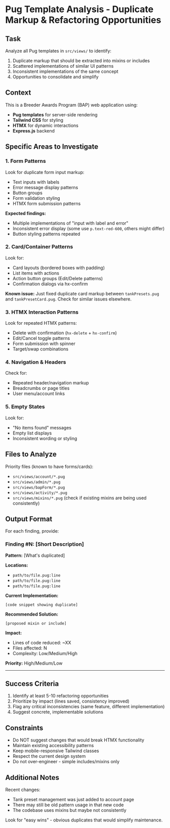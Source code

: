 # Pug Template Analysis - Duplicate Markup & Refactoring Opportunities

## Task

Analyze all Pug templates in `src/views/` to identify:
1. Duplicate markup that should be extracted into mixins or includes
2. Scattered implementations of similar UI patterns
3. Inconsistent implementations of the same concept
4. Opportunities to consolidate and simplify

## Context

This is a Breeder Awards Program (BAP) web application using:
- **Pug templates** for server-side rendering
- **Tailwind CSS** for styling
- **HTMX** for dynamic interactions
- **Express.js** backend

## Specific Areas to Investigate

### 1. Form Patterns
Look for duplicate form input markup:
- Text inputs with labels
- Error message display patterns
- Button groups
- Form validation styling
- HTMX form submission patterns

**Expected findings:**
- Multiple implementations of "input with label and error"
- Inconsistent error display (some use `p.text-red-600`, others might differ)
- Button styling patterns repeated

### 2. Card/Container Patterns
Look for:
- Card layouts (bordered boxes with padding)
- List items with actions
- Action button groups (Edit/Delete patterns)
- Confirmation dialogs via hx-confirm

**Known issue:** Just fixed duplicate card markup between `tankPresets.pug` and `tankPresetCard.pug`. Check for similar issues elsewhere.

### 3. HTMX Interaction Patterns
Look for repeated HTMX patterns:
- Delete with confirmation (`hx-delete` + `hx-confirm`)
- Edit/Cancel toggle patterns
- Form submission with spinner
- Target/swap combinations

### 4. Navigation & Headers
Check for:
- Repeated header/navigation markup
- Breadcrumbs or page titles
- User menu/account links

### 5. Empty States
Look for:
- "No items found" messages
- Empty list displays
- Inconsistent wording or styling

## Files to Analyze

Priority files (known to have forms/cards):
- `src/views/account/*.pug`
- `src/views/admin/*.pug`
- `src/views/bapForm/*.pug`
- `src/views/activity/*.pug`
- `src/views/mixins/*.pug` (check if existing mixins are being used consistently)

## Output Format

For each finding, provide:

### Finding #N: [Short Description]

**Pattern:** [What's duplicated]

**Locations:**
- `path/to/file.pug:line`
- `path/to/file.pug:line`
- `path/to/file.pug:line`

**Current Implementation:**
```pug
[code snippet showing duplicate]
```

**Recommended Solution:**
```pug
[proposed mixin or include]
```

**Impact:**
- Lines of code reduced: ~XX
- Files affected: N
- Complexity: Low/Medium/High

**Priority:** High/Medium/Low

---

## Success Criteria

1. Identify at least 5-10 refactoring opportunities
2. Prioritize by impact (lines saved, consistency improved)
3. Flag any critical inconsistencies (same feature, different implementation)
4. Suggest concrete, implementable solutions

## Constraints

- Do NOT suggest changes that would break HTMX functionality
- Maintain existing accessibility patterns
- Keep mobile-responsive Tailwind classes
- Respect the current design system
- Do not over-engineer - simple includes/mixins only

## Additional Notes

Recent changes:
- Tank preset management was just added to account page
- There may still be old pattern usage in that new code
- The codebase uses mixins but maybe not consistently

Look for "easy wins" - obvious duplicates that would simplify maintenance.
